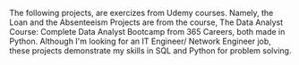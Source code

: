 The following projects, are exercizes from Udemy courses.
Namely, the Loan and the Absenteeism Projects are from the course, The Data Analyst Course: Complete Data Analyst Bootcamp from 365 Careers, both made in Python.
Although I'm looking for an IT Engineer/ Network Engineer job, these projects demonstrate my skills in SQL and Python for problem solving.
